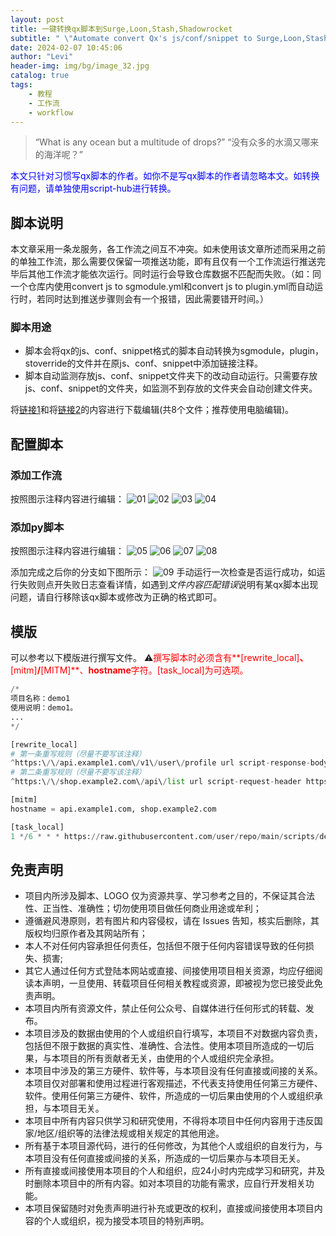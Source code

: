 ```yaml
---
layout: post
title: 一键转换qx脚本到Surge,Loon,Stash,Shadowrocket
subtitle: " \"Automate convert Qx's js/conf/snippet to Surge,Loon,Stash,Shadowrocket‘s scripts\""
date: 2024-02-07 10:45:06
author: "Levi"
header-img: img/bg/image_32.jpg
catalog: true
tags:
    - 教程
    - 工作流
    - workflow
---
```


> “What is any ocean but a multitude of drops?”
> “没有众多的水滴又哪来的海洋呢？”


<span style="color:blue;">本文只针对习惯写qx脚本的作者。如你不是写qx脚本的作者请忽略本文。如转换有问题，请单独使用script-hub进行转换。</span>



## 脚本说明
本文章采用一条龙服务，各工作流之间互不冲突。如未使用该文章所述而采用之前的单独工作流，那么需要仅保留一项推送功能，即有且仅有一个工作流运行推送完毕后其他工作流才能依次运行。同时运行会导致仓库数据不匹配而失败。（如：同一个仓库内使用convert js to sgmodule.yml和convert js to plugin.yml而自动运行时，若同时达到推送步骤则会有一个报错，因此需要错开时间。）

### 脚本用途

- 脚本会将qx的js、conf、snippet格式的脚本自动转换为sgmodule，plugin，stoverride的文件并在原js、conf、snippet中添加链接注释。
- 脚本自动监测存放js、conf、snippet文件夹下的改动自动运行。只需要存放js、conf、snippet的文件夹，如监测不到存放的文件夹会自动创建文件夹。

将[链接1](https://github.com/czy13724/Quantumult-X/tree/main/.github/workflows/)和将[链接2](https://github.com/czy13724/Quantumult-X/tree/main/.github/scripts/)的内容进行下载编辑(共8个文件；推荐使用电脑编辑)。

## 配置脚本

### 添加工作流

按照图示注释内容进行编辑：
![01]({{site.baseurl}}/img/workflow_all_convert/01.png)
![02]({{site.baseurl}}/img/workflow_all_convert/02.png)
![03]({{site.baseurl}}/img/workflow_all_convert/03.png)
![04]({{site.baseurl}}/img/workflow_all_convert/04.png)


### 添加py脚本

按照图示注释内容进行编辑：
![05]({{site.baseurl}}/img/workflow_all_convert/05.png)
![06]({{site.baseurl}}/img/workflow_all_convert/06.png)
![07]({{site.baseurl}}/img/workflow_all_convert/07.png)
![08]({{site.baseurl}}/img/workflow_all_convert/08.png)

添加完成之后你的分支如下图所示：
![09]({{site.baseurl}}/img/workflow_all_convert/09.png)
手动运行一次检查是否运行成功，如运行失败则点开失败日志查看详情，如遇到*文件内容匹配错误*说明有某qx脚本出现问题，请自行移除该qx脚本或修改为正确的格式即可。

## 模版

可以参考以下模版进行撰写文件。
⚠️<span style="color:red;">撰写脚本时必须含有**[rewrite_local]**、**[mitm]**/**[MITM]**、**hostname**字符。[task_local]为可选项。</span>
```python
/*
项目名称：demo1
使用说明：demo1。
...
*/

[rewrite_local]
# 第一条重写规则（尽量不要写该注释）
^https:\/\/api.example1.com\/v1\/user\/profile url script-response-body https://raw.githubusercontent.com/user/repo/main/scripts/demo1.js
# 第二条重写规则（尽量不要写该注释）
^https:\/\/shop.example2.com\/api\/list url script-request-header https://raw.githubusercontent.com/user/repo/main/scripts/demo2.js

[mitm]
hostname = api.example1.com, shop.example2.com

[task_local]
1 */6 * * * https://raw.githubusercontent.com/user/repo/main/scripts/demo.js, tag=demo, img-url=https://example.com/icon.png, enabled=true
```



## 免责声明

* 项目内所涉及脚本、LOGO 仅为资源共享、学习参考之目的，不保证其合法性、正当性、准确性；切勿使用项目做任何商业用途或牟利；
* 遵循避风港原则，若有图片和内容侵权，请在 Issues 告知，核实后删除，其版权均归原作者及其网站所有；
* 本人不对任何内容承担任何责任，包括但不限于任何内容错误导致的任何损失、损害;
* 其它人通过任何方式登陆本网站或直接、间接使用项目相关资源，均应仔细阅读本声明，一旦使用、转载项目任何相关教程或资源，即被视为您已接受此免责声明。
* 本项目内所有资源文件，禁止任何公众号、自媒体进行任何形式的转载、发布。
* 本项目涉及的数据由使用的个人或组织自行填写，本项目不对数据内容负责，包括但不限于数据的真实性、准确性、合法性。使用本项目所造成的一切后果，与本项目的所有贡献者无关，由使用的个人或组织完全承担。
* 本项目中涉及的第三方硬件、软件等，与本项目没有任何直接或间接的关系。本项目仅对部署和使用过程进行客观描述，不代表支持使用任何第三方硬件、软件。使用任何第三方硬件、软件，所造成的一切后果由使用的个人或组织承担，与本项目无关。
* 本项目中所有内容只供学习和研究使用，不得将本项目中任何内容用于违反国家/地区/组织等的法律法规或相关规定的其他用途。
* 所有基于本项目源代码，进行的任何修改，为其他个人或组织的自发行为，与本项目没有任何直接或间接的关系，所造成的一切后果亦与本项目无关。
* 所有直接或间接使用本项目的个人和组织，应24小时内完成学习和研究，并及时删除本项目中的所有内容。如对本项目的功能有需求，应自行开发相关功能。
* 本项目保留随时对免责声明进行补充或更改的权利，直接或间接使用本项目内容的个人或组织，视为接受本项目的特别声明。